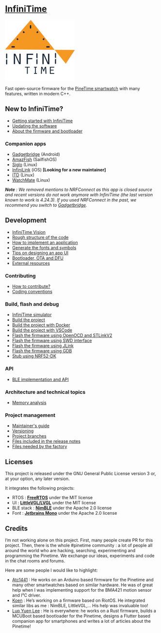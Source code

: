 # [InfiniTime](https://github.com/InfiniTimeOrg/InfiniTime)

![InfiniTime logo](doc/ref/logo/infinitime-logo-small.jpg "InfiniTime Logo")

Fast open-source firmware for the [PineTime smartwatch](https://www.pine64.org/pinetime/) with many features, written in modern C++.

## New to InfiniTime?

- [Getting started with InfiniTime](doc/user/gettingStarted/gettingStarted-1.0.md)
- [Updating the software](doc/user/gettingStarted/updating-software.md)
- [About the firmware and bootloader](doc/user/gettingStarted/about-software.md)

### Companion apps

- [Gadgetbridge](https://gadgetbridge.org/) (Android)
- [AmazFish](https://openrepos.net/content/piggz/amazfish/) (SailfishOS)
- [Siglo](https://github.com/alexr4535/siglo) (Linux)
- [InfiniLink](https://github.com/InfiniTimeOrg/InfiniLink) (iOS) **[Looking for a new maintainer]**
- [ITD](https://gitea.arsenm.dev/Arsen6331/itd) (Linux)
- [WatchMate](https://github.com/azymohliad/watchmate) (Linux)

***Note** : We removed mentions to NRFConnect as this app is closed source and recent versions do not work anymore with InfiniTime (the last version known to work is 4.24.3). If you used NRFConnect in the past, we recommend you switch to [Gadgetbridge](https://gadgetbridge.org/).*

## Development

- [InfiniTime Vision](doc/dev/InfiniTimeVision.md)
- [Rough structure of the code](doc/dev/code/Intro.md)
- [How to implement an application](doc/dev/code/Apps.md)
- [Generate the fonts and symbols](src/displayapp/fonts/README.md)
- [Tips on designing an app UI](doc/dev/ui_guidelines.md)
- [Bootloader, OTA and DFU](bootloader/README.md)
- [External resources](doc/ref/ExternalResources.md)

### Contributing

- [How to contribute?](CONTRIBUTING.md)
- [Coding conventions](doc/dev/coding-convention.md)

### Build, flash and debug

- [InfiniTime simulator](https://github.com/InfiniTimeOrg/InfiniSim)
- [Build the project](doc/dev/buildAndProgram.md)
- [Build the project with Docker](doc/dev/buildWithDocker.md)
- [Build the project with VSCode](doc/dev/buildWithVScode.md)
- [Flash the firmware using OpenOCD and STLinkV2](doc/ref/openOCD.md)
- [Flash the firmware using SWD interface](doc/ref/SWD.md)
- [Flash the firmware using JLink](doc/ref/jlink.md)
- [Flash the firmware using GDB](doc/ref/gdb.md)
- [Stub using NRF52-DK](doc/ref/PinetimeStubWithNrf52DK.md)

### API

- [BLE implementation and API](doc/ref/ble.md)

### Architecture and technical topics

- [Memory analysis](doc/ref/MemoryAnalysis.md)

### Project management

- [Maintainer's guide](doc/dev/maintainer-guide.md)
- [Versioning](doc/dev/versioning.md)
- [Project branches](doc/dev/branches.md)
- [Files included in the release notes](doc/dev/filesInReleaseNotes.md)
- [Files needed by the factory](doc/ref/files-needed-by-factory.md)

## Licenses

This project is released under the GNU General Public License version 3 or, at your option, any later version.

It integrates the following projects:

- RTOS : **[FreeRTOS](https://freertos.org)** under the MIT license
- UI : **[LittleVGL/LVGL](https://lvgl.io/)** under the MIT license
- BLE stack : **[NimBLE](https://github.com/apache/mynewt-nimble)** under the Apache 2.0 license
- Font : **[Jetbrains Mono](https://www.jetbrains.com/fr-fr/lp/mono/)** under the Apache 2.0 license

## Credits

I’m not working alone on this project. First, many people create PR for this project. Then, there is the whole #pinetime community : a lot of people all around the world who are hacking, searching, experimenting and programming the Pinetime. We exchange our ideas, experiments and code in the chat rooms and forums.

Here are some people I would like to highlight:

- [Atc1441](https://github.com/atc1441/) : He works on an Arduino based firmware for the Pinetime and many other smartwatches based on similar hardware. He was of great help when I was implementing support for the BMA421 motion sensor and I²C driver.
- [Koen](https://github.com/bosmoment) : He’s working on a firmware based on RiotOS. He integrated similar libs as me : NimBLE, LittleVGL,… His help was invaluable too!
- [Lup Yuen Lee](https://github.com/lupyuen) : He is everywhere: he works on a Rust firmware, builds a MCUBoot based bootloader for the Pinetime, designs a Flutter based companion app for smartphones and writes a lot of articles about the Pinetime!
